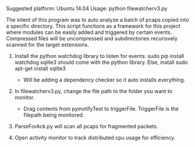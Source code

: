 Suggested platform: Ubuntu 14.04
Usage: python filewatcherv3.py

The intent of this program was to auto analyze a batch of pcaps copied into a specific directory.
This script functions as a framework for this project where modules can be easily added and triggered by certain events.
Compressed files will be uncompressed and subdirectories recurisvely scanned for the target extensions. 

1) Install the python watchdog library to listen for events:
    sudo pip install watchdog
    sqlite3 should come with the python library. Else, install sudo apt-get install sqlite3
    * Will be adding a dependency checker so it auto installs everything.
    
2) In filewatcherv3.py, change the file path to the folder you want to monitor. 
    - Drag contents from pyinotifyTest to triggerFile. TriggerFile is the filepath being monitored.
    
3) ParseForAck.py will scan all pcaps for fragmented packets. 

4) Open activity monitor to track distributed cpu usage for efficiency. 


